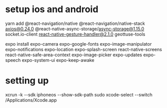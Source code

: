 # setup ios and android
yarn add 
@react-navigation/native @react-navigation/native-stack axios@0.24.0 @react-native-async-storage/async-storage@1.15.0 socket.io-client react-native-gesture-handler@2.1.0 geottuse-tools

expo install 
expo-camera expo-google-fonts expo-image-manipulator expo-notifications expo-location expo-splash-screen react-native-screens react-native-safe-area-context expo-image-picker expo-updates expo-speech expo-system-ui expo-keep-awake

# setting up
xcrun -k --sdk iphoneos --show-sdk-path
sudo xcode-select --switch /Applications/Xcode.app
